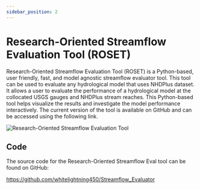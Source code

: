 ```yaml
---
sidebar_position: 2
---
```


# Research-Oriented Streamflow Evaluation Tool (ROSET)

Research-Oriented Streamflow Evaluation Tool (ROSET) is a Python-based, user friendly, fast, and model agnostic streamflow evaluator tool. This tool can be used to evaluate any hydrological model that uses NHDPlus dataset. It allows a user to evaluate the performance of a hydrological model at the collocated USGS gauges and NHDPlus stream reaches. This Python-based tool helps visualize the results and investigate the model performance interactively. The current version of the tool is available on GitHub and can be accessed using the following link.

![Research-Oriented Streamflow Evaluation Tool](/img/streamfloweval.png)

## Code

The source code for the Research-Oriented Streamflow Eval tool can be found on GitHub:

https://github.com/whitelightning450/Streamflow_Evaluator
